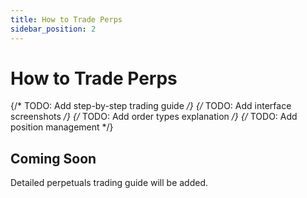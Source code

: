 ```yaml
---
title: How to Trade Perps
sidebar_position: 2
---
```


# How to Trade Perps

{/* TODO: Add step-by-step trading guide */}
{/* TODO: Add interface screenshots */}
{/* TODO: Add order types explanation */}
{/* TODO: Add position management */}

## Coming Soon

Detailed perpetuals trading guide will be added.
